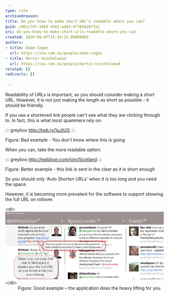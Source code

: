 ```yaml
---
type: rule
archivedreason: 
title: Do you know to make short URL’s readable where you can?
guid: c961c747-1060-4301-a483-4f76562b77e1
uri: do-you-know-to-make-short-urls-readable-where-you-can
created: 2010-09-07T15:14:23.0000000Z
authors:
- title: Adam Cogan
  url: https://ssw.com.au/people/adam-cogan
- title: Martin Hinshelwood
  url: https://ssw.com.au/people/martin-hinshelwood
related: []
redirects: []

---
```


Readability of URLs is important, so you should consider making a short URL. However, it is not just making the length as short as possible - it should be friendly. 

<!--endintro-->

If you use a shortened link people can't see what they are clicking through to. In fact, this is what most spammers rely on:


::: greybox
http://twb.ly/1uJtUG
:::


<font class="ms-rteCustom-FigureBad">Figure: Bad example - You don't know where this is going</font>

When you can, take the more readable option:


::: greybox
http://twibbon.com/join/Scotland
:::


<font class="ms-rteCustom-FigureGood">Figure: Better example - this link is sent in the clear as it is short enough</font>

So you should only 'Auto Shorten URLs' when it is too long and you need the space.

However, it is becoming more prevalent for the software to support showing the full URL on rollover.
<dl class="goodImage">&lt;dt&gt;<img title="image" alt="image" src="RulesSocialTwitterReadableURL.jpg" border="0" style="width:750px;">&lt;/dt&gt;<dd>Figure: Good example – the application does the heavy lifting for you<br></dd></dl>
